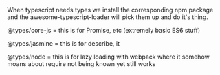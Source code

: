 When typescript needs types we install the corresponding npm package
and the awesome-typescript-loader will pick them up and do it's thing.

@types/core-js = this is for Promise, etc (extremely basic ES6 stuff)

@types/jasmine = this is for describe, it

@types/node = this is for lazy loading with webpack where it somehow moans about require not    being known yet still works
